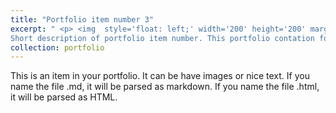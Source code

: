 ```yaml
---
title: "Portfolio item number 3"
excerpt: " <p> <img  style='float: left;' width='200' height='200' margin= 'auto' src='/images/500x300.png'> 
Short description of portfolio item number. This portfolio contation foloowing information. This portfolio contation foloowing information. This portfolio contation foloowing information. This portfolio contation foloowing information.</p>"
collection: portfolio
---
```


This is an item in your portfolio. It can be have images or nice text. If you name the file .md, it will be parsed as markdown. If you name the file .html, it will be parsed as HTML. 
<!-- <img style="float: left;" src='/images/500x300.png'> -->

<!-- Continue markdown text... -->